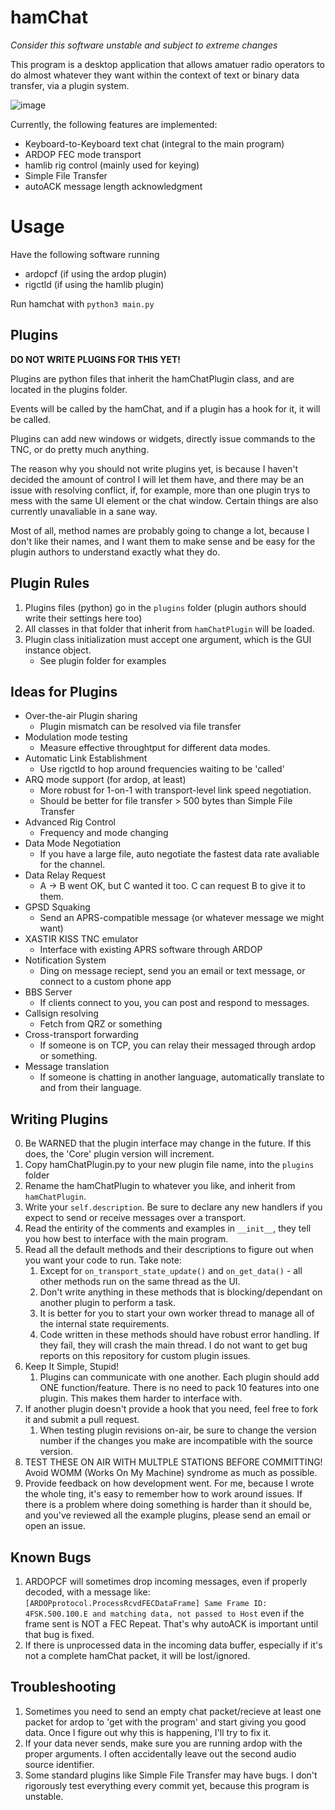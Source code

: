 # hamChat

*Consider this software unstable and subject to extreme changes*

This program is a desktop application that allows amatuer radio operators to do almost whatever they want
within the context of text or binary data transfer, via a plugin system.

![image](https://github.com/Dinsmoor/hamChat/assets/3772345/9a220a17-47ce-4590-9cd5-8810ec910520)


Currently, the following features are implemented:
- Keyboard-to-Keyboard text chat (integral to the main program)
- ARDOP FEC mode transport
- hamlib rig control (mainly used for keying)
- Simple File Transfer
- autoACK message length acknowledgment

# Usage

Have the following software running
- ardopcf (if using the ardop plugin)
- rigctld (if using the hamlib plugin)

Run hamchat with `python3 main.py`


## Plugins

**DO NOT WRITE PLUGINS FOR THIS YET!**

Plugins are python files that inherit the hamChatPlugin class, and are located in the plugins folder.

Events will be called by the hamChat, and if a plugin has a hook for it, it will be called.

Plugins can add new windows or widgets, directly issue commands to the TNC, or do pretty much anything.

The reason why you should not write plugins yet, is because I haven't decided the amount of control I will
let them have, and there may be an issue with resolving conflict, if, for example, more than one plugin trys
to mess with the same UI element or the chat window. Certain things are also currently unavaliable in a sane way.

Most of all, method names are probably going to change a lot, because I don't like their names, and I want them to make
sense and be easy for the plugin authors to understand exactly what they do.

## Plugin Rules
1. Plugins files (python) go in the `plugins` folder (plugin authors should write their settings here too)
2. All classes in that folder that inherit from `hamChatPlugin` will be loaded.
3. Plugin class initialization must accept one argument, which is the GUI instance object.
   - See plugin folder for examples

## Ideas for Plugins
- Over-the-air Plugin sharing
  - Plugin mismatch can be resolved via file transfer
- Modulation mode testing
  - Measure effective throughtput for different data modes.
- Automatic Link Establishment
  - Use rigctld to hop around frequencies waiting to be 'called'
- ARQ mode support (for ardop, at least)
  - More robust for 1-on-1 with transport-level link speed negotiation.
  - Should be better for file transfer > 500 bytes than Simple File Transfer
- Advanced Rig Control
  - Frequency and mode changing
- Data Mode Negotiation
  - If you have a large file, auto negotiate the fastest data rate avaliable for the channel.
- Data Relay Request
  - A -> B went OK, but C wanted it too. C can request B to give it to them.
- GPSD Squaking
  - Send an APRS-compatible message (or whatever message we might want)
- XASTIR KISS TNC emulator
  - Interface with existing APRS software through ARDOP
- Notification System
  - Ding on message reciept, send you an email or text message, or connect to a custom phone app
- BBS Server
  - If clients connect to you, you can post and respond to messages.
- Callsign resolving
  - Fetch from QRZ or something
- Cross-transport forwarding
  - If someone is on TCP, you can relay their messaged through ardop or something.
- Message translation
  - If someone is chatting in another language, automatically translate to and from their language.

## Writing Plugins

0. Be WARNED that the plugin interface may change in the future. If this does, the 'Core' plugin version will increment.
1. Copy hamChatPlugin.py to your new plugin file name, into the `plugins` folder
2. Rename the hamChatPlugin to whatever you like, and inherit from `hamChatPlugin`.
3. Write your `self.description`. Be sure to declare any new handlers if you expect to send or receive messages over a transport.
4. Read the entirity of the comments and examples in `__init__`, they tell you how best to interface with the main program.
5. Read all the default methods and their descriptions to figure out when you want your code to run. Take note:
   1. Except for `on_transport_state_update()` and `on_get_data()` - all other methods run on the same thread as the UI.
   2. Don't write anything in these methods that is blocking/dependant on another plugin to perform a task.
   3. It is better for you to start your own worker thread to manage all of the internal state requirements.
   4. Code written in these methods should have robust error handling. If they fail, they will crash the main thread. I do not want to get bug reports on this repository for custom plugin issues.
6. Keep It Simple, Stupid!
   1. Plugins can communicate with one another. Each plugin should add ONE function/feature. There is no need to pack 10 features into one plugin. This makes them harder to interface with.
7. If another plugin doesn't provide a hook that you need, feel free to fork it and submit a pull request.
   1. When testing plugin revisions on-air, be sure to change the version number if the changes you make are incompatible with the source version.
8. TEST THESE ON AIR WITH MULTPLE STATIONS BEFORE COMMITTING! Avoid WOMM (Works On My Machine) syndrome as much as possible.
9. Provide feedback on how development went. For me, because I wrote the whole ting, it's easy to remember how to work around issues. If there is a problem where doing something is harder than it should be, and you've reviewed all the example plugins, please send an email or open an issue.

## Known Bugs
1. ARDOPCF will sometimes drop incoming messages, even if properly decoded, with a message like: `[ARDOPprotocol.ProcessRcvdFECDataFrame] Same Frame ID: 4FSK.500.100.E and matching data, not passed to Host` even if the frame sent is NOT a FEC Repeat. That's why autoACK is important until that bug is fixed.
2. If there is unprocessed data in the incoming data buffer, especially if it's not a complete hamChat packet, it will be lost/ignored.

## Troubleshooting
1. Sometimes you need to send an empty chat packet/recieve at least one packet for ardop to 'get with the program' and start giving you good data. Once I figure out why this is happening, I'll try to fix it.
2. If your data never sends, make sure you are running ardop with the proper arguments. I often accidentally leave out the second audio source identifier.
3. Some standard plugins like Simple File Transfer may have bugs. I don't rigorously test everything every commit yet, because this program is unstable.
